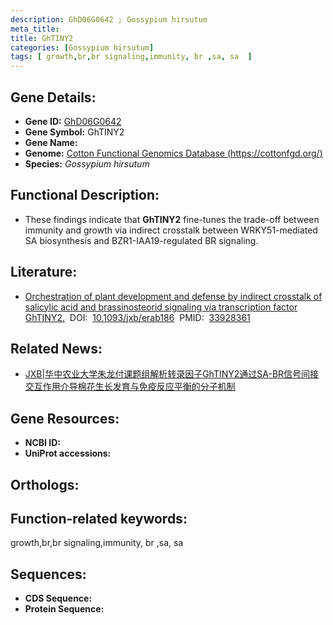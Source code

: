 ```yaml
---
description: GhD06G0642 ; Gossypium hirsutum
meta_title:
title: GhTINY2
categories: [Gossypium hirsutum]
tags: [ growth,br,br signaling,immunity, br ,sa, sa  ]
---
```


## Gene Details:
- **Gene ID:**	[GhD06G0642]()
- **Gene Symbol:** GhTINY2
- **Gene Name:** 
- **Genome:** [Cotton Functional Genomics Database (https://cottonfgd.org/)]()
- **Species:** *Gossypium hirsutum*

## Functional Description:
   - These findings indicate that **GhTINY2** fine-tunes the trade-off between immunity and growth via indirect crosstalk between WRKY51-mediated SA biosynthesis and BZR1-IAA19-regulated BR signaling.

## Literature:
   - [Orchestration of plant development and defense by indirect crosstalk of salicylic acid and brassinosteorid signaling via transcription factor GhTINY2.]( https://academic.oup.com/jxb/article/72/13/4721/6259341?login=true)&nbsp;&nbsp;DOI:&nbsp;&nbsp;[10.1093/jxb/erab186](https://academic.oup.com/jxb/article/72/13/4721/6259341?login=true)&nbsp;&nbsp;PMID:&nbsp;&nbsp;[33928361](https://pubmed.ncbi.nlm.nih.gov/33928361/)

## Related News:
   - [JXB|华中农业大学朱龙付课题组解析转录因子GhTINY2通过SA-BR信号间接交互作用介导棉花生长发育与免疫反应平衡的分子机制](https://mp.weixin.qq.com/s?__biz=Mzg3MDEwNDEyMg==&mid=2247509490&idx=1&sn=7537e2d860a7b96fb587063e3230176d&chksm=ce9008a7f9e781b1ef6ed91fbe6121a3b02e1f1794693a7adae3434cefeeed70d987d2dd568a&scene=27#wechat_redirect)

## Gene Resources:
- **NCBI ID:** [](https://www.ncbi.nlm.nih.gov/gene/?term=)
- **UniProt accessions:** [](https://www.uniprot.org/uniprotkb//entry)

## Orthologs:


## Function-related keywords:
growth,br,br signaling,immunity, br ,sa, sa 

## Sequences:
- **CDS Sequence:**
- **Protein Sequence:**

